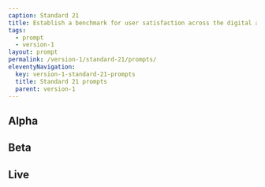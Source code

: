 ```yaml
---
caption: Standard 21
title: Establish a benchmark for user satisfaction across the digital and assisted digital service. Report performance data on the Performance Platform.
tags:
  - prompt
  - version-1
layout: prompt
permalink: /version-1/standard-21/prompts/
eleventyNavigation:
  key: version-1-standard-21-prompts
  title: Standard 21 prompts
  parent: version-1
---
```


## Alpha

## Beta

## Live
